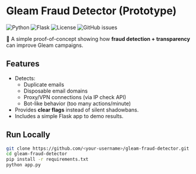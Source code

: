 # Gleam Fraud Detector (Prototype)

![Python](https://img.shields.io/badge/python-3.10-blue)
![Flask](https://img.shields.io/badge/flask-2.3-green)
![License](https://img.shields.io/badge/license-MIT-blue)
![GitHub issues](https://img.shields.io/github/issues/shraddhagreddy/gleam-fraud-detector)


🚀 A simple proof-of-concept showing how **fraud detection + transparency** can improve Gleam campaigns.

## Features
- Detects:
  - Duplicate emails
  - Disposable email domains
  - Proxy/VPN connections (via IP check API)
  - Bot-like behavior (too many actions/minute)
- Provides **clear flags** instead of silent shadowbans.
- Includes a simple Flask app to demo results.

## Run Locally
```bash
git clone https://github.com/<your-username>/gleam-fraud-detector.git
cd gleam-fraud-detector
pip install -r requirements.txt
python app.py
